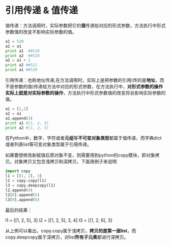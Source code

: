 # 引用传递 & 值传递


值传递：方法调用时，实际参数把它的**值**传递给对应的形式参数，方法执行中形式参数值的改变不影响实际参数的值。

```python
a1 = 520
a2 = a1
print a1  ##520
print a2  ##520
a2 = a1 + 1
print a2 ##521
print a1 ##520
```

引用传递：也称地址传递,在方法调用时，实际上是把参数的引用(传的是**地址**，而不是参数的值)传递给方法中对应的形式参数，在方法执行中，**对形式参数的操作实际上就是对实际参数的操作**，方法执行中形式参数值的改变将会影响实际参数的值。

```python
a1 = [1,2]
a2 = a1
a2.append(3)
print a1 #[1, 2, 3]
print a2 #[1, 2, 3]
```

在Python中，数字、字符或者**元组**等**不可变对象类型**都属于值传递，而字典dict或者列表list等可变对象类型属于引用传递。

如果要想修改新赋值后原对象不变，则需要用到python的copy模块，即对象拷贝。对象拷贝又包含浅拷贝和深拷贝。下面用例子来说明

```python
import copy
l1 = [[1, 2], 3]
l2 = copy.copy(l1)
l3 = copy.deepcopy(l1)
l2.append(4)
l2[0].append(5)
l3[0].append(6)
```



最后的结果：

l1 = [[1, 2, 5], 3]
l2 = [[1, 2, 5], 3, 4]
l3 = [[1, 2, 6], 3]

从上例可以看出，copy.copy属于浅拷贝，**拷贝的是第一层list**，而copy.deepcopy属于深拷贝，对list**所有子元素**都进行深拷贝。

